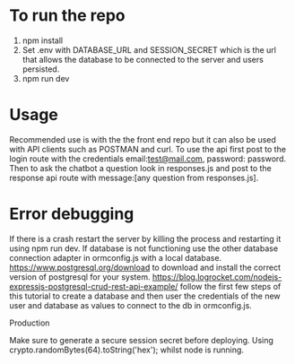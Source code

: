 # To run the repo

1. npm install
2. Set .env with DATABASE_URL and SESSION_SECRET which is the url that allows the database to be connected to the server and users persisted.
3. npm run dev

# Usage

Recommended use is with the the front end repo but it can also be used with API clients such as POSTMAN and curl.
To use the api first post to the login route with the credentials email:test@mail.com, password: password.
Then to ask the chatbot a question look in responses.js and post to the response api route with
message:[any question from responses.js].

# Error debugging

If there is a crash restart the server by killing the process and restarting it using npm run dev.
If database is not functioning use the other database connection adapter in ormconfig.js with a local database.
https://www.postgresql.org/download to download and install the correct version of postgresql for your system.
https://blog.logrocket.com/nodejs-expressjs-postgresql-crud-rest-api-example/ follow the first few steps of this tutorial to create a database and then user the credentials of the new user and database as values to connect to the db in ormconfig.js.

Production

Make sure to generate a secure session secret before deploying. Using crypto.randomBytes(64).toString('hex'); whilst node is running.
